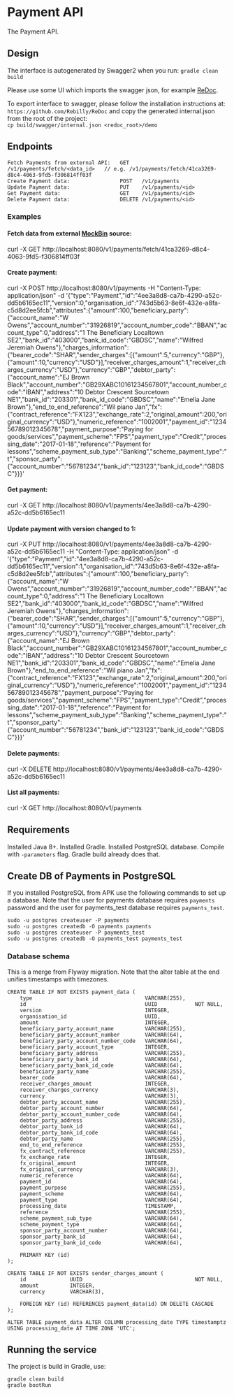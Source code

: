 # Payment API

The Payment API.

## Design

The interface is autogenerated by Swagger2 when you run:
`gradle clean build`

Please use some UI which imports the swagger json, for example [ReDoc](https://github.com/Rebilly/ReDoc).

To export interface to swagger, please follow the installation instructions at:
`https://github.com/Rebilly/ReDoc` and copy the generated internal.json from the root of the project:    
`cp build/swagger/internal.json <redoc_root>/demo`

## Endpoints
```
Fetch Payments from external API:   GET    /v1/payments/fetch/<data_id>   // e.g. /v1/payments/fetch/41ca3269-d8c4-4063-9fd5-f306814ff03f 
Create Payment data:                POST   /v1/payments
Update Payment data:                PUT    /v1/payments/<id>
Get Payment data:                   GET    /v1/payments/<id>
Delete Payment data:                DELETE /v1/payments/<id>
```

### Examples

#### Fetch data from external [MockBin](http://mockbin.org/bin/41ca3269-d8c4-4063-9fd5-f306814ff03f) source:
curl -X GET http://localhost:8080/v1/payments/fetch/41ca3269-d8c4-4063-9fd5-f306814ff03f

#### Create payment:

curl -X POST http://localhost:8080/v1/payments -H "Content-Type: application/json" -d '{"type":"Payment","id":"4ee3a8d8-ca7b-4290-a52c-dd5b6165ec11","version":0,"organisation_id":"743d5b63-8e6f-432e-a8fa-c5d8d2ee5fcb","attributes":{"amount":100,"beneficiary_party":{"account_name":"W Owens","account_number":"31926819","account_number_code":"BBAN","account_type":0,"address":"1 The Beneficiary Localtown SE2","bank_id":"403000","bank_id_code":"GBDSC","name":"Wilfred Jeremiah Owens"},"charges_information":{"bearer_code":"SHAR","sender_charges":[{"amount":5,"currency":"GBP"},{"amount":10,"currency":"USD"}],"receiver_charges_amount":1,"receiver_charges_currency":"USD"},"currency":"GBP","debtor_party":{"account_name":"EJ Brown Black","account_number":"GB29XABC10161234567801","account_number_code":"IBAN","address":"10 Debtor Crescent Sourcetown NE1","bank_id":"203301","bank_id_code":"GBDSC","name":"Emelia Jane Brown"},"end_to_end_reference":"Wil piano Jan","fx":{"contract_reference":"FX123","exchange_rate":2,"original_amount":200,"original_currency":"USD"},"numeric_reference":"1002001","payment_id":"123456789012345678","payment_purpose":"Paying for goods/services","payment_scheme":"FPS","payment_type":"Credit","processing_date":"2017-01-18","reference":"Payment for lessons","scheme_payment_sub_type":"Banking","scheme_payment_type":"t","sponsor_party":{"account_number":"56781234","bank_id":"123123","bank_id_code":"GBDSC"}}}'

#### Get payment:
curl -X GET http://localhost:8080/v1/payments/4ee3a8d8-ca7b-4290-a52c-dd5b6165ec11

#### Update payment with version changed to 1:
curl -X PUT http://localhost:8080/v1/payments/4ee3a8d8-ca7b-4290-a52c-dd5b6165ec11 -H "Content-Type: application/json" -d '{"type":"Payment","id":"4ee3a8d8-ca7b-4290-a52c-dd5b6165ec11","version":1,"organisation_id":"743d5b63-8e6f-432e-a8fa-c5d8d2ee5fcb","attributes":{"amount":100,"beneficiary_party":{"account_name":"W Owens","account_number":"31926819","account_number_code":"BBAN","account_type":0,"address":"1 The Beneficiary Localtown SE2","bank_id":"403000","bank_id_code":"GBDSC","name":"Wilfred Jeremiah Owens"},"charges_information":{"bearer_code":"SHAR","sender_charges":[{"amount":5,"currency":"GBP"},{"amount":10,"currency":"USD"}],"receiver_charges_amount":1,"receiver_charges_currency":"USD"},"currency":"GBP","debtor_party":{"account_name":"EJ Brown Black","account_number":"GB29XABC10161234567801","account_number_code":"IBAN","address":"10 Debtor Crescent Sourcetown NE1","bank_id":"203301","bank_id_code":"GBDSC","name":"Emelia Jane Brown"},"end_to_end_reference":"Wil piano Jan","fx":{"contract_reference":"FX123","exchange_rate":2,"original_amount":200,"original_currency":"USD"},"numeric_reference":"1002001","payment_id":"123456789012345678","payment_purpose":"Paying for goods/services","payment_scheme":"FPS","payment_type":"Credit","processing_date":"2017-01-18","reference":"Payment for lessons","scheme_payment_sub_type":"Banking","scheme_payment_type":"t","sponsor_party":{"account_number":"56781234","bank_id":"123123","bank_id_code":"GBDSC"}}}'

#### Delete payments:
curl -X DELETE http://localhost:8080/v1/payments/4ee3a8d8-ca7b-4290-a52c-dd5b6165ec11

#### List all payments:
curl -X GET http://localhost:8080/v1/payments

## Requirements
Installed Java 8+.
Installed Gradle. 
Installed PostgreSQL database.
Compile with `-parameters` flag. Gradle build already does that.

## Create DB of Payments in PostgreSQL

If you installed PostgreSQL from APK use the following commands to set up a database.
Note that the user for payments database requires `payments` password and the user for payments_test database requires `payments_test`.

```
sudo -u postgres createuser -P payments
sudo -u postgres createdb -O payments payments
sudo -u postgres createuser -P payments_test
sudo -u postgres createdb -O payments_test payments_test
```

### Database schema

This is a merge from Flyway migration. Note that the alter table at the end unifies timestamps with timezones.
```
CREATE TABLE IF NOT EXISTS payment_data (
    type                                    VARCHAR(255),
    id                                      UUID            NOT NULL,
    version                                 INTEGER,
    organisation_id                         UUID,
    amount                                  INTEGER,
    beneficiary_party_account_name          VARCHAR(255),
    beneficiary_party_account_number        VARCHAR(64),
    beneficiary_party_account_number_code   VARCHAR(64),
    beneficiary_party_account_type          INTEGER,
    beneficiary_party_address               VARCHAR(255),
    beneficiary_party_bank_id               VARCHAR(64),
    beneficiary_party_bank_id_code          VARCHAR(64),
    beneficiary_party_name                  VARCHAR(255),
    bearer_code                             VARCHAR(64),
    receiver_charges_amount                 INTEGER,
    receiver_charges_currency               VARCHAR(3),
    currency                                VARCHAR(3),
    debtor_party_account_name               VARCHAR(255),
    debtor_party_account_number             VARCHAR(64),
    debtor_party_account_number_code        VARCHAR(64),
    debtor_party_address                    VARCHAR(255),
    debtor_party_bank_id                    VARCHAR(64),
    debtor_party_bank_id_code               VARCHAR(64),
    debtor_party_name                       VARCHAR(255),
    end_to_end_reference                    VARCHAR(255),
    fx_contract_reference                   VARCHAR(255),
    fx_exchange_rate                        INTEGER,
    fx_original_amount                      INTEGER,
    fx_original_currency                    VARCHAR(3),
    numeric_reference                       VARCHAR(64),
    payment_id                              VARCHAR(64),
    payment_purpose                         VARCHAR(255),
    payment_scheme                          VARCHAR(64),
    payment_type                            VARCHAR(64),
    processing_date                         TIMESTAMP,
    reference                               VARCHAR(255),
    scheme_payment_sub_type                 VARCHAR(64),
    scheme_payment_type                     VARCHAR(64),
    sponsor_party_account_number            VARCHAR(64),
    sponsor_party_bank_id                   VARCHAR(64),
    sponsor_party_bank_id_code              VARCHAR(64),

    PRIMARY KEY (id)
);

CREATE TABLE IF NOT EXISTS sender_charges_amount (
    id              UUID                                    NOT NULL,
    amount          INTEGER,
    currency        VARCHAR(3),

    FOREIGN KEY (id) REFERENCES payment_data(id) ON DELETE CASCADE
);

ALTER TABLE payment_data ALTER COLUMN processing_date TYPE timestamptz USING processing_date AT TIME ZONE 'UTC';
```

## Running the service

The project is build in Gradle, use:
```
gradle clean build
gradle bootRun
```